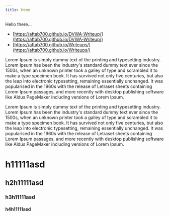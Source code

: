 ```yaml
---
title: Home
---
```



Hello there...


- [https://aftab700.github.io/DVWA-Writeup/](https://aftab700.github.io/DVWA-Writeup/)
- [https://aftab700.github.io/Writeups/](https://aftab700.github.io/Writeups/)

Lorem Ipsum is simply dummy text of the printing and typesetting industry. Lorem Ipsum has been the industry's standard dummy text ever since the 1500s, when an unknown printer took a galley of type and scrambled it to make a type specimen book. It has survived not only five centuries, but also the leap into electronic typesetting, remaining essentially unchanged. It was popularised in the 1960s with the release of Letraset sheets containing Lorem Ipsum passages, and more recently with desktop publishing software like Aldus PageMaker including versions of Lorem Ipsum.


Lorem Ipsum is simply dummy text of the printing and typesetting industry. Lorem Ipsum has been the industry's standard dummy text ever since the 1500s, when an unknown printer took a galley of type and scrambled it to make a type specimen book. It has survived not only five centuries, but also the leap into electronic typesetting, remaining essentially unchanged. It was popularised in the 1960s with the release of Letraset sheets containing Lorem Ipsum passages, and more recently with desktop publishing software like Aldus PageMaker including versions of Lorem Ipsum.


# h11111asd

## h2h11111asd

### h3h11111asd

#### h4h11111asd



